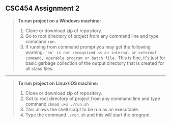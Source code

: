 **CSC454 Assignment 2**
-------------------

> **To run project on a Windows machine:**
> 
>  1. Clone or download zip of repository.
>  2. Go to root directory of project from any command line and type command `run`.
> 	 3. If running from command prompt you may get the following warning: `'rm' is not recognized as an internal or external command, operable
> program or batch file.` This is fine, it's just for basic garbage
> collection of the output directory that is created for all class
> files.


----------


> **To run project on Linux/iOS machine:**
> 
>  1. Clone or download zip of repository.
>  2. Got to root directory of project from any command line and type command `chmod u+x ./run.sh`
> 	 3. This allows the shell script to be run as an executable.
>  4. Type the command `./run.sh` and this will start the program.